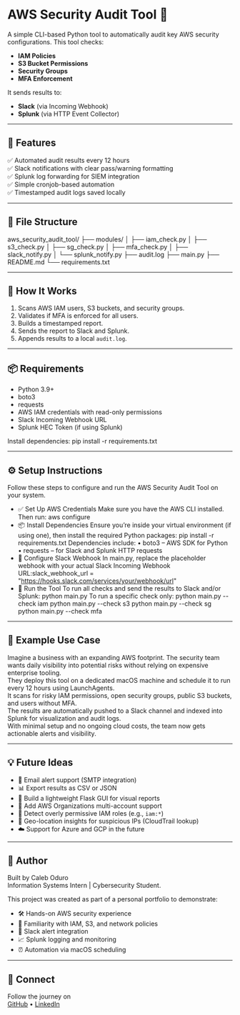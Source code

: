 # AWS Security Audit Tool 🔐

A simple CLI-based Python tool to automatically audit key AWS security configurations. This tool checks:

- **IAM Policies**
- **S3 Bucket Permissions**
- **Security Groups**
- **MFA Enforcement**

It sends results to:
- **Slack** (via Incoming Webhook)
- **Splunk** (via HTTP Event Collector)

---

## 🔧 Features

✅ Automated audit results every 12 hours  
✅ Slack notifications with clear pass/warning formatting  
✅ Splunk log forwarding for SIEM integration  
✅ Simple cronjob-based automation  
✅ Timestamped audit logs saved locally  

---

## 📁 File Structure

aws_security_audit_tool/
├── modules/
│   ├── iam_check.py
│   ├── s3_check.py
│   ├── sg_check.py
│   ├── mfa_check.py
│   ├── slack_notify.py
│   └── splunk_notify.py
├── audit.log
├── main.py
├── README.md
└── requirements.txt

---

## 🚀 How It Works

1. Scans AWS IAM users, S3 buckets, and security groups.  
2. Validates if MFA is enforced for all users.  
3. Builds a timestamped report.  
4. Sends the report to Slack and Splunk.  
5. Appends results to a local `audit.log`.

---

## 📦 Requirements

- Python 3.9+
- boto3
- requests
- AWS IAM credentials with read-only permissions
- Slack Incoming Webhook URL
- Splunk HEC Token (if using Splunk)

Install dependencies:
pip install -r requirements.txt

---

## ⚙️ Setup Instructions

Follow these steps to configure and run the AWS Security Audit Tool on your system.
- ✅ Set Up AWS Credentials
Make sure you have the AWS CLI installed. Then run:
aws configure
- 📦 Install Dependencies
Ensure you’re inside your virtual environment (if using one), then install the required Python packages:
pip install -r requirements.txt
Dependencies include:
	•	boto3 – AWS SDK for Python
	•	requests – for Slack and Splunk HTTP requests
- 🔗 Configure Slack Webhook
In main.py, replace the placeholder webhook with your actual Slack Incoming Webhook URL:slack_webhook_url = "https://hooks.slack.com/services/your/webhook/url"
- 📄 Run the Tool
To run all checks and send the results to Slack and/or Splunk: python main.py
To run a specific check only:
python main.py --check iam
python main.py --check s3
python main.py --check sg
python main.py --check mfa 

---

## 🧠 Example Use Case

Imagine a business with an expanding AWS footprint. The security team wants daily visibility into potential risks without relying on expensive enterprise tooling.  
They deploy this tool on a dedicated macOS machine and schedule it to run every 12 hours using LaunchAgents.  
It scans for risky IAM permissions, open security groups, public S3 buckets, and users without MFA.  
The results are automatically pushed to a Slack channel and indexed into Splunk for visualization and audit logs.  
With minimal setup and no ongoing cloud costs, the team now gets actionable alerts and visibility.

---

## 💡 Future Ideas

- 📧 Email alert support (SMTP integration)  
- 📊 Export results as CSV or JSON  
- 🧩 Build a lightweight Flask GUI for visual reports  
- 🏢 Add AWS Organizations multi-account support  
- 🔐 Detect overly permissive IAM roles (e.g., `iam:*`)  
- 📍 Geo-location insights for suspicious IPs (CloudTrail lookup)  
- ☁️ Support for Azure and GCP in the future

---

## 👤 Author

Built by Caleb Oduro  
Information Systems Intern | Cybersecurity Student.

This project was created as part of a personal portfolio to demonstrate:

- 🛠 Hands-on AWS security experience  
- 🧠 Familiarity with IAM, S3, and network policies  
- 🔔 Slack alert integration  
- 📈 Splunk logging and monitoring  
- ⏰ Automation via macOS scheduling

---

## 🔗 Connect

Follow the journey on  
[GitHub](https://github.com/CalebPerez1) • [LinkedIn](https://www.linkedin.com/in/caleb-perez-o)
